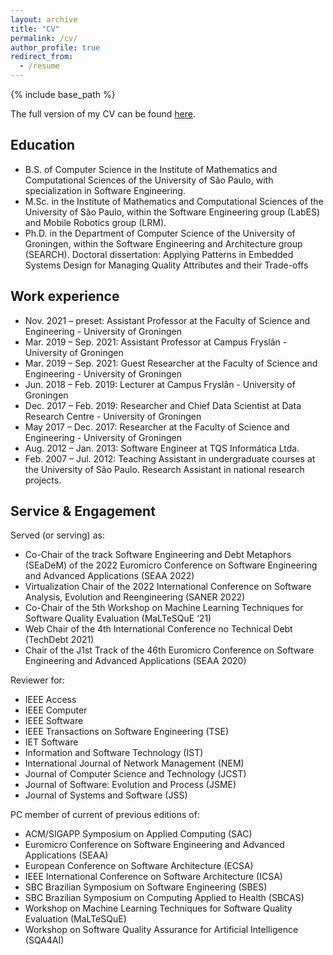 ```yaml
---
layout: archive
title: "CV"
permalink: /cv/
author_profile: true
redirect_from:
  - /resume
---
```


{% include base_path %}

The full version of my CV can be found [here](http://feitosa-daniel.github.io/files/Feitosa-CV-Public.pdf).

Education
------
* B.S. of Computer Science in the Institute of Mathematics and Computational Sciences of the University of São Paulo, with specialization in Software Engineering.
* M.Sc. in the Institute of Mathematics and Computational Sciences of the University of São Paulo, within the Software Engineering group (LabES) and Mobile Robotics group (LRM).
* Ph.D. in the Department of Computer Science of the University of Groningen, within the Software Engineering and Architecture group (SEARCH). Doctoral dissertation: Applying Patterns in Embedded Systems Design for Managing Quality Attributes and their Trade-offs 

Work experience
------
* Nov. 2021 – preset: Assistant Professor at the Faculty of Science and Engineering - University of Groningen
* Mar. 2019 – Sep. 2021: Assistant Professor at Campus Fryslân - University of Groningen
* Mar. 2019 – Sep. 2021: Guest Researcher at the Faculty of Science and Engineering - University of Groningen
* Jun. 2018 – Feb. 2019: Lecturer at Campus Fryslân - University of Groningen
* Dec. 2017 – Feb. 2019: Researcher and Chief Data Scientist at Data Research Centre - University of Groningen
* May 2017 – Dec. 2017: Researcher at the Faculty of Science and Engineering - University of Groningen
* Aug. 2012 – Jan. 2013: Software Engineer at TQS Informática Ltda.
* Feb. 2007 – Jul. 2012: Teaching Assistant in undergraduate courses at the University of São Paulo. Research Assistant in national research projects.

Service & Engagement
------
Served (or serving) as:
* Co-Chair of the track Software Engineering and Debt Metaphors (SEaDeM) of the 2022 Euromicro Conference on Software Engineering and Advanced Applications (SEAA 2022)
* Virtualization Chair of the 2022 International Conference on Software Analysis, Evolution and Reengineering (SANER 2022)
* Co-Chair of the 5th Workshop on Machine Learning Techniques for Software Quality Evaluation (MaLTeSQuE ‘21)
* Web Chair of the 4th International Conference no Technical Debt (TechDebt 2021)
* Chair of the J1st Track of the 46th Euromicro Conference on Software Engineering and Advanced Applications (SEAA 2020)

Reviewer for:
* IEEE Access
* IEEE Computer
* IEEE Software
* IEEE Transactions on Software Engineering (TSE)
* IET Software
* Information and Software Technology (IST)
* International Journal of Network Management (NEM)
* Journal of Computer Science and Technology (JCST)
* Journal of Software: Evolution and Process (JSME)
* Journal of Systems and Software (JSS)

PC member of current of previous editions of:
* ACM/SIGAPP Symposium on Applied Computing (SAC)
* Euromicro Conference on Software Engineering and Advanced Applications (SEAA)
* European Conference on Software Architecture (ECSA)
* IEEE International Conference on Software Architecture (ICSA)
* SBC Brazilian Symposium on Software Engineering (SBES)
* SBC Brazilian Symposium on Computing Applied to Health (SBCAS)
* Workshop on Machine Learning Techniques for Software Quality Evaluation (MaLTeSQuE)
* Workshop on Software Quality Assurance for Artificial Intelligence (SQA4AI)
